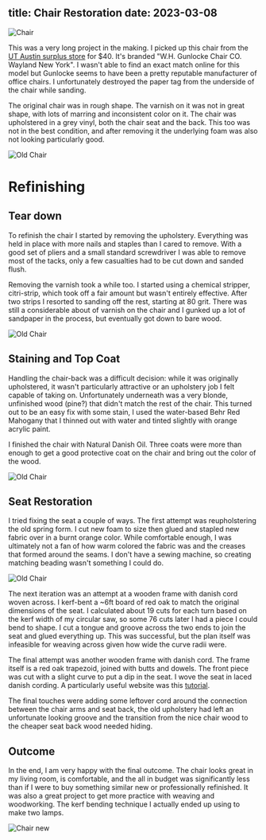 title: Chair Restoration
date: 2023-03-08
---
![Chair](chair_new_1.png)

This was a very long project in the making. I picked up this chair from the [UT Austin surplus store](https://facilitiesservices.utexas.edu/divisions/support/surplus-property/surplus-reuse-store) for $40. It's branded "W.H. Gunlocke Chair CO. Wayland New York". I wasn't able to find an exact match online for this model but Gunlocke seems to have been a pretty reputable manufacturer of office chairs. I unfortunately destroyed the paper tag from the underside of the chair while sanding.

The original chair was in rough shape. The varnish on it was not in great shape, with lots of marring and inconsistent color on it. The chair was upholstered in a grey vinyl, both the chair seat and the back. This too was not in the best condition, and after removing it the underlying foam was also not looking particularly good. 

![Old Chair](chair_old_front.jpeg)

# Refinishing

## Tear down
To refinish the chair I started by removing the upholstery. Everything was held in place with more nails and staples than I cared to remove. With a good set of pliers and a small standard screwdriver I was able to remove most of the tacks, only a few casualties had to be cut down and sanded flush.

Removing the varnish took a while too. I started using a chemical stripper, citri-strip, which took off a fair amount but wasn't entirely effective. After two strips I resorted to sanding off the rest, starting at 80 grit. There was still a considerable about of varnish on the chair and I gunked up a lot of sandpaper in the process, but eventually got down to bare wood.

![Old Chair](chair_old_back.jpeg)

## Staining and Top Coat
Handling the chair-back was a difficult decision: while it was originally upholstered, it wasn't particularly attractive or an upholstery job I felt capable of taking on. Unfortunately underneath was a very blonde, unfinished wood (pine?) that didn't match the rest of the chair. This turned out to be an easy fix with some stain, I used the water-based Behr Red Mahogany that I thinned out with water and tinted slightly with orange acrylic paint.

I finished the chair with Natural Danish Oil. Three coats were more than enough to get a good protective coat on the chair and bring out the color of the wood.

![Old Chair](chair_old_side.jpeg)

## Seat Restoration
I tried fixing the seat a couple of ways. The first attempt was reupholstering the old spring form. I cut new foam to size then glued and stapled new fabric over in a burnt orange color. While comfortable enough, I was ultimately not a fan of how warm colored the fabric was and the creases that formed around the seams. I don't have a sewing machine, so creating matching beading wasn't something I could do.

![Old Chair](chair_old_seat.jpeg)

The next iteration was an attempt at a wooden frame with danish cord woven across. I kerf-bent a ~6ft board of red oak to match the original dimensions of the seat. I calculated about 19 cuts for each turn based on the kerf width of my circular saw, so some 76 cuts later I had a piece I could bend to shape. I cut a tongue and groove across the two ends to join the seat and glued everything up. This was successful, but the plan itself was infeasible for weaving across given how wide the curve radii were.

The final attempt was another wooden frame with danish cord. The frame itself is a red oak trapezoid, joined with butts and dowels. The front piece was cut with a slight curve to put a dip in the seat. I wove the seat in laced danish cording. A particularly useful website was this [tutorial](http://www.modernchairrestoration.com/2016/05/how-to-do-the-looped-warp-weave-on-yugoslavian-folding-chair/).

The final touches were adding some leftover cord around the connection between the chair arms and seat back, the old upholstery had left an unfortunate looking groove and the transition from the nice chair wood to the cheaper seat back wood needed hiding.

## Outcome
In the end, I am very happy with the final outcome. The chair looks great in my living room, is comfortable, and the all in budget was significantly less than if I were to buy something similar new or professionally refinished. It was also a great project to get more practice with weaving and woodworking. The kerf bending technique I actually ended up using to make two lamps.

![Chair new](chair_new_2.jpeg)